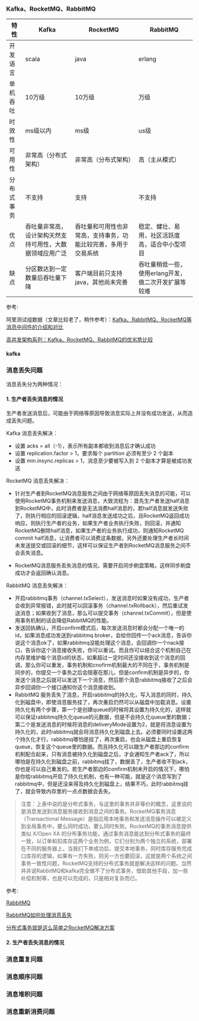 ### Kafka、RocketMQ、RabbitMQ

| 特性| Kafka | RocketMQ | RabbitMQ |
|-------|----------|----------|----------|
|  开发语言 |  scala  | java | erlang |
|  单机吞吐 | 10万级 | 10万级  |  万级  |
|  时效性  |   ms级以内 |     ms级     |  us级  |
|  可用性 |   非常高（分布式架构） |  非常高（分布式架构）  |   高（主从模式）  |
|  分布式事务 |   不支持 |  支持  |  不支持  |
|  优点 |   吞吐量非常高，设计架构天然支持可用性，大数据领域应用广泛 |  吞吐量和可用性也非常高，支持事务，功能比较完善，多用于交易系统  |  稳定、健壮、易用，社区活跃度高，适合中小型项目  |
|  缺点 |   分区数达到一定数量后吞吐量下降 |  客户端目前只支持java，其他尚未完善  |  吞吐量稍低一些，使用erlang开发，做二次开发扩展等较难  |


参考:

阿里测试组数据（文章比较老了，稍作参考）：[Kafka、RabbitMQ、RocketMQ等消息中间件的介绍和对比](https://blog.csdn.net/yunfeng482/article/details/72856762)

[高并发架构系列：Kafka、RocketMQ、RabbitMQ的优劣势比较](https://zhuanlan.zhihu.com/p/54450453)

#### kafka 



### 消息丢失问题

消息丢失分为两种情况：

#### 1. 生产者丢失消息的情况

生产者发送消息后，可能由于网络等原因导致消息实际上并没有成功发送，从而造成丢失问题。

Kafka 消息丢失解决：

- 设置 acks = all（-1），表示所有副本都收到消息后才确认成功
- 设置 replication.factor > 1，要求每个 partition 必须有至少 2 个副本
- 设置 min.insync.replicas > 1，消息至少要被写入到 2 个副本才算是被成功发送

RocketMQ 消息丢失解决：

- 针对生产者到RocketMQ消息服务之间由于网络等原因丢失消息的可能，可以使用RocketMQ事务机制来发送消息，大致流程为：首先生产者发送half消息到RocketMQ中，此时消费者是无法消费half消息的，若half消息就发送失败了，则执行相应的回滚逻辑，half消息发送成功之后，且RocketMQ返回成功响应，则执行生产者的业务，如果生产者业务执行失败，则回滚，并通知RocketMQ删除half消息，如果生产者的业务执行成功，则通知RocketMQ commit half消息，让消费者可以消费这条数据，另外还要处理生产者长时间未发送提交或回滚的细节，这样可以保证生产者到RocketMQ消息服务之间不会丢失消息。

- RocketMQ消息服务丢失消息的情况，需要开启同步刷盘策略，这样同步刷盘成功才会返回确认消息。

RabbitMQ 消息丢失解决：

- 开启rabbitmq事务（channel.txSelect），发送消息时如果没有成功，生产者会收到异常报错，此时就可以回滚事务（channel.txRollback），然后重试发送消息；如果收到了消息，那么可以提交事务（channel.txCommit），但是使用事务机制的话会降低RabbitMQ的性能。
- 发送回执确认，开启confirm模式后，每次发送消息时都会分配一个唯一的id，如果消息成功发送到rabbitmq broker，会给你回传一个ack消息，告诉你说这个消息ok了，如果rabbitmq没能处理这个消息，会回调你一个nack接口，告诉你这个消息接收失败，你可以重试。而且你可以结合这个机制自己在内存里维护每个消息id的状态，如果超过一定时间还没接收到这个消息的回调，那么你可以重发，事务机制和cnofirm机制最大的不同在于，事务机制是同步的，你提交一个事务之后会阻塞在那儿，但是confirm机制是异步的，你发送个消息之后就可以发送下一个消息，然后那个消息rabbitmq接收了之后会异步回调你一个接口通知你这个消息接收到。
- RabbitMQ 服务丢失了消息，开启rabbitmq的持久化，写入消息的同时，持久化到磁盘中，即使消息服务挂了，再次重启仍然可以从磁盘中加载消息。设置持久化有两个步骤，第一个是创建queue的时候将其设置为持久化的，这样就可以保证rabbitmq持久化queue的元数据，但是不会持久化queue里的数据；第二个是发送消息的时候将消息的deliveryMode设置为2，就是将消息设置为持久化的，此时rabbitmq就会将消息持久化到磁盘上去。必须要同时设置这两个持久化才行，rabbitmq哪怕是挂了，再次重启，也会从磁盘上重启恢复queue，恢复这个queue里的数据。而且持久化可以跟生产者那边的confirm机制配合起来，只有消息被持久化到磁盘之后，才会通知生产者ack了，所以哪怕是在持久化到磁盘之前，rabbitmq挂了，数据丢了，生产者收不到ack，你也是可以自己重发的。若生产者那边的confirm机制未开启的情况下，哪怕是你给rabbitmq开启了持久化机制，也有一种可能，就是这个消息写到了rabbitmq中，但是还没来得及持久化到磁盘上，结果不巧，此时rabbitmq挂了，就会导致内存里的一点点数据会丢失。


> 注意：上表中说的是分布式事务，与这里的事务并非等价的概念，这里说的是消息发送到消息服务接收到消息之间的事务。RocketMQ事务消息（Transactional Message）是指应用本地事务和发送消息操作可以被定义到全局事务中，要么同时成功，要么同时失败。RocketMQ的事务消息提供类似 X/Open XA 的分布事务功能，通过事务消息能达到分布式事务的最终一致，以订单和扣库存这两个业务为例，它们分别为两个独立的系统，部署在不同的服务器上，当我们下单成功后，提交本地事务，同时库存服务完成口库存的逻辑，如果有一方失败，则另一方也要回滚，这就是两个系统之间事务一致性问题，RocketMQ支持的分布式事务就是解决这样的问题。当然并非说RabbitMQ和kafka完全做不了分布式事务，借助其他手段，加一些补偿机制等，也是可以完成的，只是相对复杂而已。

参考:

[RabbitMQ](https://github.com/apache/rocketmq/tree/master/docs/cn)

[RabbitMQ如何处理消息丢失](https://segmentfault.com/a/1190000019125512)

[分布式事务就是这么简单之RocketMQ解决方案](https://juejin.cn/post/6844903898214318087)

#### 2. 生产者丢失消息的情况



### 消息重复问题

### 消息顺序问题

### 消息堆积问题

### 消息重新消费问题